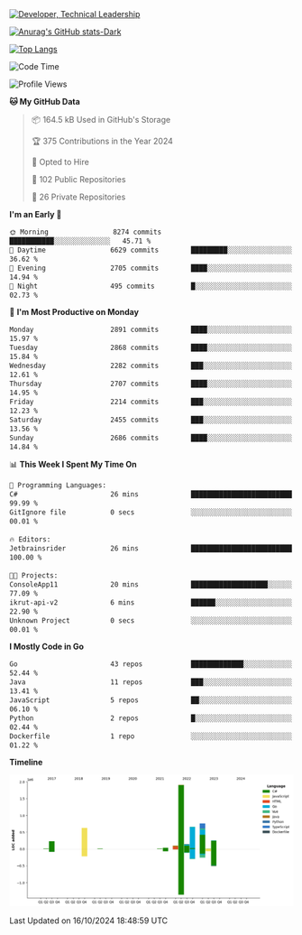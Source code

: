 <div>
  <a href="https://www.linkedin.com/in/arielpineiro/" target="_blank" rel="nofollow noopener noreferrer">
    <img src="https://img.shields.io/badge/-LinkedIn-%230077B5?style=for-the-badge&logo=linkedin&logoColor=white" alt="Developer, Technical Leadership" title="Ariel Piñeiro">
  </a>
</div>

[![Anurag's GitHub stats-Dark](https://github-readme-stats.vercel.app/api?username=arielsrv&show_icons=true&theme=dark#gh-dark-mode-only)](https://github.com/anuraghazra/github-readme-stats#gh-dark-mode-only)

[![Top Langs](https://github-readme-stats.vercel.app/api/top-langs/?username=arielsrv&layout=compact&langs_count=10&theme=dark#gh-dark-mode-only)](https://github.com/anuraghazra/github-readme-stats&theme=dark#gh-dark-mode-only)

<!--START_SECTION:waka-->
![Code Time](http://img.shields.io/badge/Code%20Time-1%2C105%20hrs%2040%20mins-blue)

![Profile Views](http://img.shields.io/badge/Profile%20Views-4-blue)

**🐱 My GitHub Data** 

> 📦 164.5 kB Used in GitHub's Storage 
 > 
> 🏆 375 Contributions in the Year 2024
 > 
> 💼 Opted to Hire
 > 
> 📜 102 Public Repositories 
 > 
> 🔑 26 Private Repositories 
 > 
**I'm an Early 🐤** 

```text
🌞 Morning                8274 commits        ███████████░░░░░░░░░░░░░░   45.71 % 
🌆 Daytime                6629 commits        █████████░░░░░░░░░░░░░░░░   36.62 % 
🌃 Evening                2705 commits        ████░░░░░░░░░░░░░░░░░░░░░   14.94 % 
🌙 Night                  495 commits         █░░░░░░░░░░░░░░░░░░░░░░░░   02.73 % 
```
📅 **I'm Most Productive on Monday** 

```text
Monday                   2891 commits        ████░░░░░░░░░░░░░░░░░░░░░   15.97 % 
Tuesday                  2868 commits        ████░░░░░░░░░░░░░░░░░░░░░   15.84 % 
Wednesday                2282 commits        ███░░░░░░░░░░░░░░░░░░░░░░   12.61 % 
Thursday                 2707 commits        ████░░░░░░░░░░░░░░░░░░░░░   14.95 % 
Friday                   2214 commits        ███░░░░░░░░░░░░░░░░░░░░░░   12.23 % 
Saturday                 2455 commits        ███░░░░░░░░░░░░░░░░░░░░░░   13.56 % 
Sunday                   2686 commits        ████░░░░░░░░░░░░░░░░░░░░░   14.84 % 
```


📊 **This Week I Spent My Time On** 

```text
💬 Programming Languages: 
C#                       26 mins             █████████████████████████   99.99 % 
GitIgnore file           0 secs              ░░░░░░░░░░░░░░░░░░░░░░░░░   00.01 % 

🔥 Editors: 
Jetbrainsrider           26 mins             █████████████████████████   100.00 % 

🐱‍💻 Projects: 
ConsoleApp11             20 mins             ███████████████████░░░░░░   77.09 % 
ikrut-api-v2             6 mins              ██████░░░░░░░░░░░░░░░░░░░   22.90 % 
Unknown Project          0 secs              ░░░░░░░░░░░░░░░░░░░░░░░░░   00.01 % 
```

**I Mostly Code in Go** 

```text
Go                       43 repos            █████████████░░░░░░░░░░░░   52.44 % 
Java                     11 repos            ███░░░░░░░░░░░░░░░░░░░░░░   13.41 % 
JavaScript               5 repos             ██░░░░░░░░░░░░░░░░░░░░░░░   06.10 % 
Python                   2 repos             █░░░░░░░░░░░░░░░░░░░░░░░░   02.44 % 
Dockerfile               1 repo              ░░░░░░░░░░░░░░░░░░░░░░░░░   01.22 % 
```



**Timeline**

![Lines of Code chart](https://raw.githubusercontent.com/arielsrv/arielsrv/main/assets/bar_graph.png)


 Last Updated on 16/10/2024 18:48:59 UTC
<!--END_SECTION:waka-->
